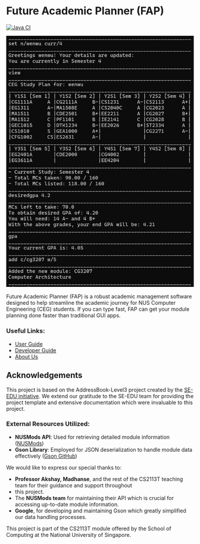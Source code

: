 # Future Academic Planner (FAP)

[![Java CI](https://github.com/AY2324S2-CS2113T-W14-3/tp/actions/workflows/gradle.yml/badge.svg?branch=master)](https://github.com/AY2324S2-CS2113T-W14-3/tp/actions/workflows/gradle.yml)

![Ui](images/Ui.jpg)

Future Academic Planner (FAP) is a robust academic management software designed to help streamline the academic journey 
for NUS Computer Engineering (CEG) students. If you can type fast, FAP can get your module planning done faster than 
traditional GUI apps.

### Useful Links:
- [User Guide](UserGuide.md)
- [Developer Guide](DeveloperGuide.md)
- [About Us](AboutUs.md)

## Acknowledgements

This project is based on the AddressBook-Level3 project created by the [SE-EDU initiative](https://se-education.org). 
We extend our gratitude to the SE-EDU team for providing the project template and extensive documentation which were 
invaluable to this project.

### External Resources Utilized:
- **NUSMods API**: Used for retrieving detailed module information ([NUSMods](https://nusmods.com))
- **Gson Library**: Employed for JSON deserialization to handle module data effectively
([Gson GitHub](https://github.com/google/gson))

We would like to express our special thanks to:
- **Professor Akshay, Madhanse**, and the rest of the CS2113T teaching team for their guidance and support throughout 
- this project.
- The **NUSMods team** for maintaining their API which is crucial for accessing up-to-date module information.
- **Google**, for developing and maintaining Gson which greatly simplified our data handling processes.

This project is part of the CS2113T module offered by the School of Computing at the National University of Singapore.
